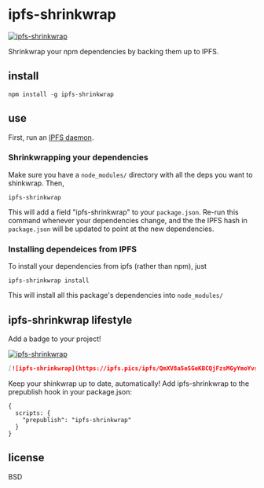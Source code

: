 # ipfs-shrinkwrap

[![ipfs-shrinkwrap](https://ipfs.pics/ipfs/QmXV8a5eSGeKBCQjFzsMGyYmoYvshyX8SYBb9JCTEsr7gE)](https://github.com/elsehow/ipfs-shrinkwrap)

Shrinkwrap your npm dependencies by backing them up to IPFS.

## install

    npm install -g ipfs-shrinkwrap

## use

First, run an [IPFS daemon](https://ipfs.io/).

### Shrinkwrapping your dependencies

Make sure you have a `node_modules/` directory with all the deps you want to shinkwrap. Then,

    ipfs-shrinkwrap

This will add a field "ipfs-shrinkwrap" to your `package.json`.
Re-run this command whenever your dependencies change, and the the IPFS hash in `package.json` will be updated to point at the new dependencies.

### Installing dependeices from IPFS

To install your dependencies from ipfs (rather than npm), just

    ipfs-shrinkwrap install

This will install all this package's dependencies into `node_modules/`

## ipfs-shrinkwrap lifestyle

Add a badge to your project!

[![ipfs-shrinkwrap](https://ipfs.pics/ipfs/QmXV8a5eSGeKBCQjFzsMGyYmoYvshyX8SYBb9JCTEsr7gE)](https://github.com/elsehow/ipfs-shrinkwrap)

```markdown
[![ipfs-shrinkwrap](https://ipfs.pics/ipfs/QmXV8a5eSGeKBCQjFzsMGyYmoYvshyX8SYBb9JCTEsr7gE)](https://github.com/elsehow/ipfs-shrinkwrap)
```
Keep your shinkwrap up to date, automatically! Add ipfs-shrinkwrap to the prepublish hook in your package.json:

```
{ 
  scripts: {
    "prepublish": "ipfs-shrinkwrap"
  }
}
```

## license

BSD
